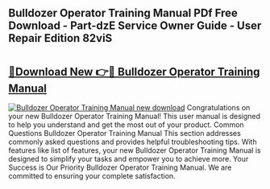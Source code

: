 ## Bulldozer Operator Training Manual PDf Free Download - Part-dzE Service Owner Guide - User Repair Edition 82viS

# <h2><a href="http://bc1335.oget.top/?id=Bulldozer+Operator+Training+Manual">🔗Download New 👉🔴 Bulldozer Operator Training Manual</a></h2>

[![Bulldozer Operator Training Manual new download](https://i.imgur.com/5g1atiW.png)](http://bc1335.oget.top/?id=Bulldozer+Operator+Training+Manual)
Congratulations on your new Bulldozer Operator Training Manual! This user manual is designed to help you understand and get the most out of your product. Common Questions Bulldozer Operator Training Manual This section addresses commonly asked questions and provides helpful troubleshooting tips. With features like list of features, your new Bulldozer Operator Training Manual is designed to simplify your tasks and empower you to achieve more. Your Success is Our Priority Bulldozer Operator Training Manual. We are committed to ensuring your complete satisfaction.
